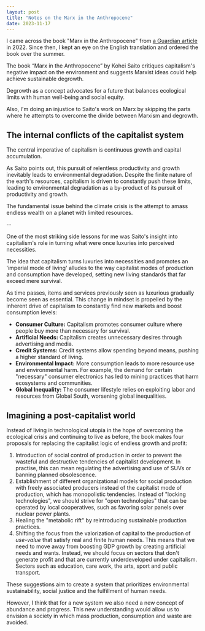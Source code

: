 ```yaml
---
layout: post
title: "Notes on the Marx in the Anthropocene"
date: 2023-11-17
---
```


I came across the book "Marx in the Anthropocene" from [a Guardian article](https://www.theguardian.com/world/2022/sep/09/a-new-way-of-life-the-marxist-post-capitalist-green-manifesto-captivating-japan) in 2022. Since then, I kept an eye on the English translation and ordered the book over the summer.

The book “Marx in the Anthropocene” by Kohei Saito critiques capitalism's negative impact on the environment and suggests Marxist ideas could help achieve sustainable degrowth.

Degrowth as a concept advocates for a future that balances ecological limits with human well-being and social equity.

Also, I'm doing an injustice to Saito's work on Marx by skipping the parts where he attempts to overcome the divide between Marxism and degrowth.

## The internal conflicts of the capitalist system

The central imperative of capitalism is continuous growth and capital accumulation.

As Saito points out, this pursuit of relentless productivity and growth inevitably leads to environmental degradation. Despite the finite nature of the earth's resources, capitalism is driven to constantly push these limits, leading to environmental degradation as a by-product of its pursuit of productivity and growth.

The fundamental issue behind the climate crisis is the attempt to amass endless wealth on a planet with limited resources.

--

One of the most striking side lessons for me was Saito's insight into capitalism's role in turning what were once luxuries into perceived necessities.

The idea that capitalism turns luxuries into necessities and promotes an 'imperial mode of living' alludes to the way capitalist modes of production and consumption have developed, setting new living standards that far exceed mere survival.

As time passes, items and services previously seen as luxurious gradually become seen as essential. This change in mindset is propelled by the inherent drive of capitalism to constantly find new markets and boost consumption levels:

- **Consumer Culture:** Capitalism promotes consumer culture where people buy more than necessary for survival.
- **Artificial Needs:** Capitalism creates unnecessary desires through advertising and media.
- **Credit Systems:** Credit systems allow spending beyond means, pushing a higher standard of living.
- **Environmental Impact:** More consumption leads to more resource use and environmental harm. For example, the demand for certain "necessary" consumer electronics has led to mining practices that harm ecosystems and communities.
- **Global Inequality:** The consumer lifestyle relies on exploiting labor and resources from Global South, worsening global inequalities.

## Imagining a post-capitalist world

Instead of living in technological utopia in the hope of overcoming the ecological crisis and continuing to live as before, the book makes four proposals for replacing the capitalist logic of endless growth and profit:

1. Introduction of social control of production in order to prevent the wasteful and destructive tendencies of capitalist development. In practise, this can mean regulating the advertising and use of SUVs or banning planned obsolescence.
2. Establishment of different organizational models for social production with freely associated producers instead of the capitalist mode of production, which has monopolistic tendencies. Instead of "locking technologies", we should strive for "open technologies" that can be operated by local cooperatives, such as favoring solar panels over nuclear power plants.
3. Healing the "metabolic rift" by reintroducing sustainable production practices.
4. Shifting the focus from the valorization of capital to the production of *use-value* that satisfy real and finite human needs. This means that we need to move away from boosting GDP growth by creating artificial needs and wants. Instead, we should focus on sectors that don't generate profit and that are currently underdeveloped under capitalism. Sectors such as education, care work, the arts, sport and public transport.


These suggestions aim to create a system that prioritizes environmental sustainability, social justice and the fulfillment of human needs.

However, I think that for a new system we also need a new concept of abundance and progress. This new understanding would allow us to envision a society in which mass production, consumption and waste are avoided.
